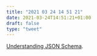 ```yaml
---
title: "2021 03 24 14 51 21"
date: 2021-03-24T14:51:21+01:00
draft: false
type: "tweet"
---
```

[Understanding JSON Schema](https://json-schema.org/understanding-json-schema/).
